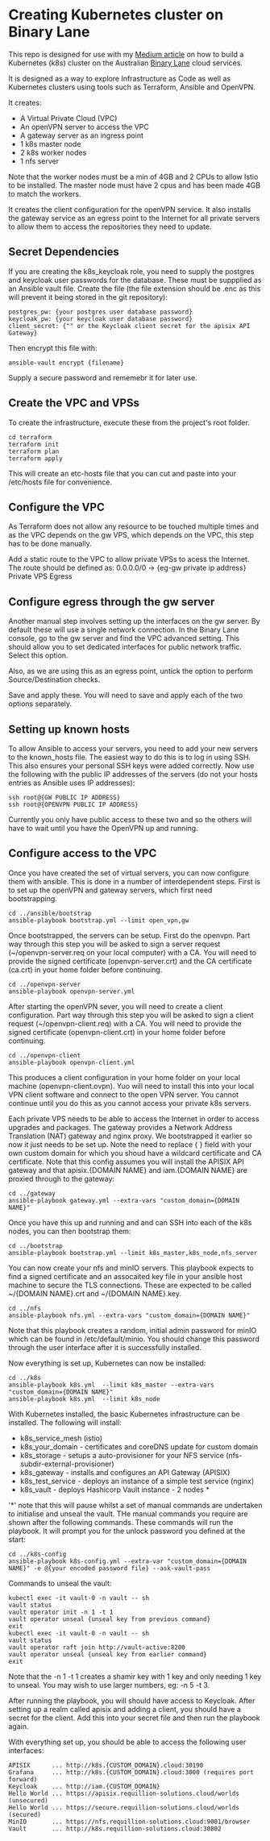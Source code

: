# Creating Kubernetes cluster on Binary Lane

This repo is designed for use with my [Medium article]() on how to build a Kubernetes (k8s) cluster on the Australian [Binary Lane](binarylane.com.au) cloud services.

It is designed as a way to explore Infrastructure as Code as well as Kubernetes clusters using tools such as Terraform, Ansible and OpenVPN.

It creates:
- A Virtual Private Cloud (VPC)
- An openVPN server to access the VPC
- A gateway server as an ingress point
- 1 k8s master node
- 2 k8s worker nodes
- 1 nfs server

Note that the worker nodes must be a min of 4GB and 2 CPUs to allow Istio to be installed.
The master node must have 2 cpus and has been made 4GB to match the workers.

It creates the client configuration for the openVPN service. It also installs the gateway service as an egress point to the Internet for all private servers to allow them to access the repositories they need to update.

## Secret Dependencies

If you are creating the k8s_keycloak role, you need to supply the postgres and keycloak user passwords
for the database. These must be suppplied as an Ansible vault file.  Create the file (the file extension should be .enc as this will prevent it being stored in the git repository):

    postgres_pw: {your postgres user database password}
    keycloak_pw: {your keycloak user database password}
    client_secret: {"" or the Keycloak client secret for the apisix API Gateway}

Then encrypt this file with:

    ansible-vault encrypt {filename}

Supply a secure password and rememebr it for later use.

## Create the VPC and VPSs

To create the infrastructure, execute these from the project's root folder.

    cd terraform
    terraform init
    terraform plan
    terraform apply

This will create an etc-hosts file that you can cut and paste into your /etc/hosts file for convenience.

## Configure the VPC

As Terraform does not allow any resource to be touched multiple times and as the VPC depends on the gw VPS, which depends on the VPC, this step has to be done manually.

Add a static route to the VPC to allow private VPSs to acess the Internet. The route should be defined as:
0.0.0.0/0 -> {eg-gw private ip address} Private VPS Egress

## Configure egress through the gw server

Another manual step involves setting up the interfaces on the gw server.  By default these will use a
single network connection. In the Binary Lane console, go to the gw server and find the VPC advanced
setting. This should allow you to set dedicated interfaces for public network traffic. Select this
option.

Also, as we are using this as an egress point, untick the option to perform Source/Destination checks.

Save and apply these. You will need to save and apply each of the two options separately.

## Setting up known hosts

To allow Ansible to access your servers, you need to add your new servers to the known_hosts file. The
easiest way to do this is to log in using SSH. This also ensures your personal SSH keys were added
correctly. Now use the following with the public IP addresses of the servers (do not your hosts entries
as Ansible uses IP addresses):

    ssh root@{GW PUBLIC IP ADDRESS}
    ssh root@{OPENVPN PUBLIC IP ADDRESS}

Currently you only have public access to these two and so the others will have to wait until you have
the OpenVPN up and running.

## Configure access to the VPC

Once you have created the set of virtual servers, you can now configure them with ansible. This is done in a number of interdependent steps. First is to set up the openVPN and gateway servers, which first need bootstrapping.

    cd ../ansible/bootstrap
    ansible-playbook bootstrap.yml --limit open_vpn,gw

Once bootstrapped, the servers can be setup. First do the openvpn. Part way through this step you will be asked to sign a server request (~/openvpn-server.req on your local computer) with a CA. You will need to provide the signed certificate (openvpn-server.crt) and the CA certificate (ca.crt) in your home folder before continuing.

    cd ../openvpn-server
    ansible-playbook openvpn-server.yml

After starting the openVPN sever, you will need to create a client configuration. Part way through this step you will be asked to sign a client request (~/openvpn-client.req) with a CA. You will need to provide the signed certificate (openvpn-client.crt) in your home folder before continuing.

    cd ../openvpn-client
    ansible-playbook openvpn-client.yml

This produces a client configuration in your home folder on your local machine (openvpn-client.ovpn). Yuo will need to install this into your local VPN client software and connect to the open VPN server. You cannot continue until you do this as you cannot access your private k8s servers.

Each private VPS needs to be able to access the Internet in order to access upgrades and packages. The gateway provides a Network Address Translation (NAT) gateway and nginx proxy. We bootstrapped it earlier so now it just needs to be set up. Note the need to replace { } field with your own custom domain for which you shoud have a wildcard certificate and CA certificate. Note that this config assumes you will install the APISIX API gateway and that apisix.{DOMAIN NAME} and iam.{DOMAIN NAME} are proxied through to the gateway:

    cd ../gateway
    ansible-playbook gateway.yml --extra-vars "custom_domain={DOMAIN NAME}"

Once you have this up and running and and can SSH into each of the k8s nodes, you can then bootstrap them:

    cd ../bootstrap
    ansible-playbook bootstrap.yml --limit k8s_master,k8s_node,nfs_server

You can now create your nfs and minIO servers. This playbook expects to find a signed certificate and
an assocaited key file in your ansible host machine to secure the TLS connections. These are expected
to be called ~/{DOMAIN NAME}.crt and ~/{DOMAIN NAME}.key.

    cd ../nfs
    ansible-playbook nfs.yml --extra-vars "custom_domain={DOMAIN NAME}"

Note that this playbook creates a random, initial admin password for minIO which can be found in 
/etc/default/minio. You should change this password through the user interface after it is successfully
installed.

Now everything is set up, Kubernetes can now be installed:

    cd ../k8s
    ansible-playbook k8s.yml  --limit k8s_master --extra-vars "custom_domain={DOMAIN NAME}"
    ansible-playbook k8s.yml  --limit k8s_node

With Kubernetes installed, the basic Kubernetes infrastructure can be installed.
The following will install:
- k8s_service_mesh (istio)
- k8s_your_domain - certificates and coreDNS update for custom domain
- k8s_storage - setups a auto-provisioner for your NFS service (nfs-subdir-external-provisioner)
- k8s_gateway - installs and configures an API Gateway (APISIX)
- k8s_test_service - deploys an instance of a simple test service (nginx)
- k8s_vault - deploys Hashicorp Vault instance - 2 nodes *

'*' note that this will pause whilst a set of manual commands are undertaken to initialise and
unseal the vault. THe manual commands you require are shown after the following commands.  These commands will run the playbook. It will prompt you for the unlock password you defined at the start:

    cd ../k8s-config
    ansible-playbook k8s-config.yml --extra-var "custom_domain={DOMAIN NAME}" -e @{your encoded password file} --ask-vault-pass

Commands to unseal the vault:

    kubectl exec -it vault-0 -n vault -- sh
    vault status
    vault operator init -n 1 -t 1
    vault operator unseal {unseal key from previous command}
    exit
    kubectl exec -it vault-0 -n vault -- sh
    vault status
    vault operator raft join http://vault-active:8200
    vault operator unseal {unseal key from earlier command}
    exit

Note that the -n 1 -t 1 creates a shamir key with 1 key and only needing 1 key to unseal.
You may wish to use larger numbers, eg: -n 5 -t 3.

After running the playbook, you will should have access to Keycloak. After setting up a realm
called apisix and adding a client, you should have a secret for the client. Add this into your 
secret file and then run the playbook again.

With everything set up, you should be able to access the following user interfaces:

    APISIX      ... http://k8s.{CUSTOM_DOMAIN}.cloud:30190
    Grafana     ... http://k8s.{CUSTOM_DOMAIN}.cloud:3000 (requires port forward)
    Keycloak    ... http://iam.{CUSTOM_DOMAIN}
    Hello World ... https://apisix.requillion-solutions.cloud/worlds (unsecured)
    Hello World ... https://secure.requillion-solutions.cloud/worlds (secured)
    MinIO       ... https://nfs.requillion-solutions.cloud:9001/browser
    Vault       ... http://k8s.requillion-solutions.cloud:30802

